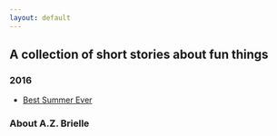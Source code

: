```yaml
---
layout: default 
---
```


## A collection of short stories about fun things

### 2016

* [Best Summer Ever](/stories/best-summer-ever.html)




### About A.Z. Brielle





